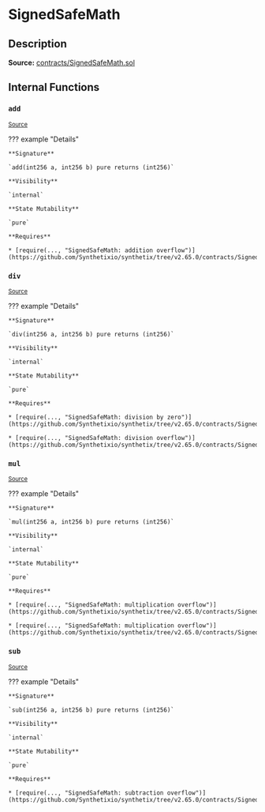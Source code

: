 # SignedSafeMath

## Description

**Source:** [contracts/SignedSafeMath.sol](https://github.com/Synthetixio/synthetix/tree/v2.65.0/contracts/SignedSafeMath.sol)

## Internal Functions

### `add`

<sub>[Source](https://github.com/Synthetixio/synthetix/tree/v2.65.0/contracts/SignedSafeMath.sol#L117)</sub>

??? example "Details"

    **Signature**

    `add(int256 a, int256 b) pure returns (int256)`

    **Visibility**

    `internal`

    **State Mutability**

    `pure`

    **Requires**

    * [require(..., "SignedSafeMath: addition overflow")](https://github.com/Synthetixio/synthetix/tree/v2.65.0/contracts/SignedSafeMath.sol#L119)

### `div`

<sub>[Source](https://github.com/Synthetixio/synthetix/tree/v2.65.0/contracts/SignedSafeMath.sol#L81)</sub>

??? example "Details"

    **Signature**

    `div(int256 a, int256 b) pure returns (int256)`

    **Visibility**

    `internal`

    **State Mutability**

    `pure`

    **Requires**

    * [require(..., "SignedSafeMath: division by zero")](https://github.com/Synthetixio/synthetix/tree/v2.65.0/contracts/SignedSafeMath.sol#L82)

    * [require(..., "SignedSafeMath: division overflow")](https://github.com/Synthetixio/synthetix/tree/v2.65.0/contracts/SignedSafeMath.sol#L83)

### `mul`

<sub>[Source](https://github.com/Synthetixio/synthetix/tree/v2.65.0/contracts/SignedSafeMath.sol#L53)</sub>

??? example "Details"

    **Signature**

    `mul(int256 a, int256 b) pure returns (int256)`

    **Visibility**

    `internal`

    **State Mutability**

    `pure`

    **Requires**

    * [require(..., "SignedSafeMath: multiplication overflow")](https://github.com/Synthetixio/synthetix/tree/v2.65.0/contracts/SignedSafeMath.sol#L61)

    * [require(..., "SignedSafeMath: multiplication overflow")](https://github.com/Synthetixio/synthetix/tree/v2.65.0/contracts/SignedSafeMath.sol#L64)

### `sub`

<sub>[Source](https://github.com/Synthetixio/synthetix/tree/v2.65.0/contracts/SignedSafeMath.sol#L100)</sub>

??? example "Details"

    **Signature**

    `sub(int256 a, int256 b) pure returns (int256)`

    **Visibility**

    `internal`

    **State Mutability**

    `pure`

    **Requires**

    * [require(..., "SignedSafeMath: subtraction overflow")](https://github.com/Synthetixio/synthetix/tree/v2.65.0/contracts/SignedSafeMath.sol#L102)
